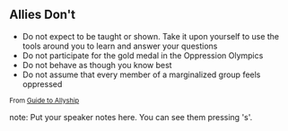 ##  Allies Don&#39;t

* Do not expect to be taught or shown. Take it upon yourself to use
  the tools around you to learn and answer your questions <!-- .element: class="fragment" -->
* Do not participate for the gold medal in the Oppression Olympics <!-- .element: class="fragment" -->
* Do not behave as though you know best <!-- .element: class="fragment" -->
* Do not assume that every member of a marginalized group feels
  oppressed <!-- .element: class="fragment" -->

<small>From [Guide to Allyship](http://www.guidetoallyship.com/)</small>

note:
    Put your speaker notes here.
    You can see them pressing 's'.
